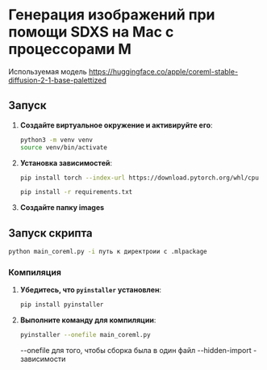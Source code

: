 # Генерация изображений при помощи SDXS на Mac с процессорами M

Используемая модель https://huggingface.co/apple/coreml-stable-diffusion-2-1-base-palettized

## Запуск

1. **Создайте виртуальное окружение и активируйте его**:

    ```bash
    python3 -m venv venv
    source venv/bin/activate
    ```

2. **Установка зависимостей**:

    ```bash
    pip install torch --index-url https://download.pytorch.org/whl/cpu
    ```

    ```bash
    pip install -r requirements.txt
    ```

4. **Cоздайте папку images**

## Запуск скрипта

```bash
python main_coreml.py -i путь к директроии с .mlpackage
```

### Компиляция

1. **Убедитесь, что `pyinstaller` установлен**:
    ```bash
    pip install pyinstaller
    ```

2. **Выполните команду для компиляции**:

    ```bash
    pyinstaller --onefile main_coreml.py
    ```

    --onefile для того, чтобы сборка была в один файл
    --hidden-import - зависимости